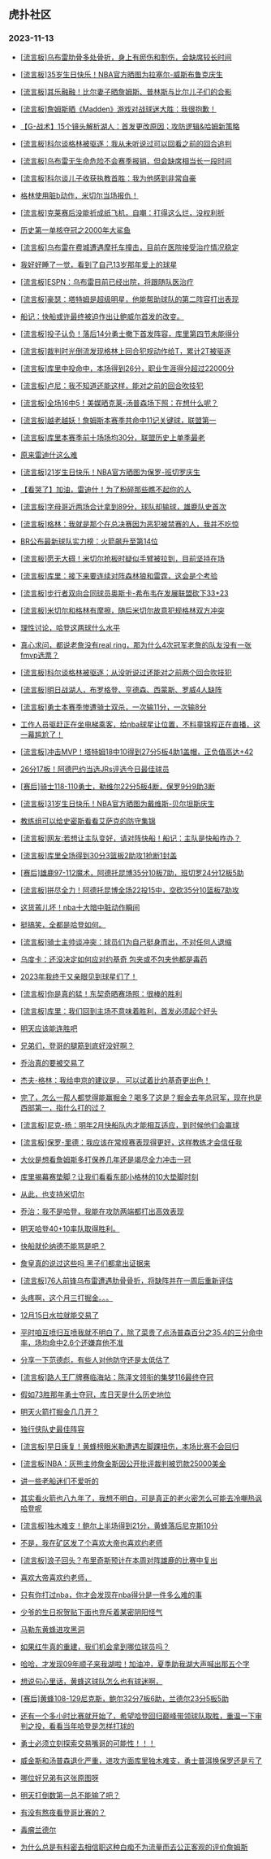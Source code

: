 ## 虎扑社区 
### 2023-11-13

+ [[流言板]乌布雷肋骨多处骨折，身上有瘀伤和割伤，会缺席较长时间](https://bbs.hupu.com/623016620.html)

+ [[流言板]35岁生日快乐！NBA官方晒图为拉塞尔-威斯布鲁克庆生](https://bbs.hupu.com/623013432.html)

+ [[流言板]其乐融融！比尔妻子晒詹姆斯、普林斯与比尔儿子们的合影](https://bbs.hupu.com/623013353.html)

+ [[流言板]詹姆斯晒《Madden》游戏对战球迷大胜：我很抱歉！](https://bbs.hupu.com/623013953.html)

+ [【G-战术】15个镜头解析湖人：首发更改原因；攻防逻辑&哈姆新策略](https://bbs.hupu.com/623005807.html)

+ [[流言板]科尔谈格林被驱逐：我从未听说过可以回看之前的回合追判](https://bbs.hupu.com/623006824.html)

+ [[流言板]乌布雷无生命危险不会赛季报销，但会缺席相当长一段时间](https://bbs.hupu.com/623005204.html)

+ [[流言板]科尔谈儿子收获执教首胜：我为他感到非常自豪](https://bbs.hupu.com/623003892.html)

+ [格林使用脏b动作，米切尔当场报仇！](https://bbs.hupu.com/623001678.html)

+ [[流言板]克莱赛后没能折成纸飞机，自嘲：打得这么烂，没权利折](https://bbs.hupu.com/623001836.html)

+ [历史第一单核夺冠之2000年大鲨鱼](https://bbs.hupu.com/623013526.html)

+ [[流言板]乌布雷在费城遭遇摩托车撞击，目前在医院接受治疗情况稳定](https://bbs.hupu.com/622998398.html)

+ [我好好睡了一觉，看到了自己13岁那年爱上的球星](https://bbs.hupu.com/623005504.html)

+ [[流言板]ESPN：乌布雷目前已经出院，将跟随队医治疗](https://bbs.hupu.com/623000414.html)

+ [[流言板]豪瑟：塔特姆是超级明星，他能帮助球队的第二阵容打出表现](https://bbs.hupu.com/623014088.html)

+ [船记：快船或许最终被迫作出让鲍威尔首发的改变。](https://bbs.hupu.com/623014302.html)

+ [[流言板]投子认负！落后14分勇士撤下首发阵容，库里第四节未能得分](https://bbs.hupu.com/622999875.html)

+ [[流言板]裁判时光倒流发现格林上回合犯规动作给T，累计2T被驱逐](https://bbs.hupu.com/622998707.html)

+ [[流言板]库里中投命中，本场得到26分，职业生涯得分超过22000分](https://bbs.hupu.com/622998955.html)

+ [[流言板]卢尼：我不知道还能这样，能对之前的回合吹技犯](https://bbs.hupu.com/623001309.html)

+ [[流言板]全场16中5！美媒晒克莱-汤普森场下照：在想什么呢？](https://bbs.hupu.com/623000586.html)

+ [[流言板]越老越妖！詹姆斯本赛季共命中11记关键球，联盟第一](https://bbs.hupu.com/622998295.html)

+ [[流言板]库里本赛季前十场场均30分，联盟历史上单季最老](https://bbs.hupu.com/623001590.html)

+ [原来雷迪什这么难](https://bbs.hupu.com/623014544.html)

+ [[流言板]21岁生日快乐！NBA官方晒图为保罗-班切罗庆生](https://bbs.hupu.com/623013395.html)

+ [【看哭了】加油，雷迪什！为了粉碎那些瞧不起你的人](https://bbs.hupu.com/623002778.html)

+ [[流言板]字母哥近两场合计拿到89分，球队却输球，雄鹿队史首次](https://bbs.hupu.com/623016954.html)

+ [[流言板]格林：我就是那个在总决赛因为恶犯被禁赛的人，我并不吃惊](https://bbs.hupu.com/623003463.html)

+ [BR公布最新球队实力榜：火箭飙升至第14位](https://bbs.hupu.com/623012655.html)

+ [[流言板]愿无大碍！米切尔抢板时疑似手臂被拉到，目前坚持在场](https://bbs.hupu.com/622999799.html)

+ [[流言板]库里：接下来要连续对阵森林狼和雷霆，这会是个考验](https://bbs.hupu.com/623003636.html)

+ [[流言板]步行者双向合同球员奥斯卡-希布韦在发展联盟砍下33+23](https://bbs.hupu.com/623015988.html)

+ [[流言板]米切尔和格林有摩擦，随后米切尔故意犯规格林双方冲突](https://bbs.hupu.com/622998610.html)

+ [理性讨论，哈登这两球什么水平](https://bbs.hupu.com/623016868.html)

+ [真心求问，都说老詹没有real ring，那为什么4次冠军老詹的队友没有一张fmvp选票？](https://bbs.hupu.com/623013791.html)

+ [[流言板]科尔谈格林被驱逐：从没听说过还能对之前两个回合吹技犯](https://bbs.hupu.com/623001236.html)

+ [[流言板]明日战湖人，布罗格登、亨德森、西蒙斯、罗威4人缺阵](https://bbs.hupu.com/622997563.html)

+ [[流言板]勇士本赛季惨遭骑士双杀，一次输11分，一次输8分](https://bbs.hupu.com/623000509.html)

+ [工作人员驱赶正在坐电梯乘客，给nba球星让位置，不料童锦程正在直播，这一幕尴尬了！](https://bbs.hupu.com/622997444.html)

+ [[流言板]冲击MVP！塔特姆18中10得到27分5板4助1盖帽，正负值高达+42](https://bbs.hupu.com/622997377.html)

+ [26分17板！阿德巴约当选JRs评选今日最佳球员](https://bbs.hupu.com/623005528.html)

+ [[赛后]骑士118-110勇士，勒维尔22分5板4断，保罗9分9助3断](https://bbs.hupu.com/623000439.html)

+ [[流言板]31岁生日快乐！NBA官方晒图为戴维斯-贝尔坦斯庆生](https://bbs.hupu.com/623013379.html)

+ [教练组可以给史密斯看看艾萨克的防守集锦](https://bbs.hupu.com/623013748.html)

+ [[流言板]网友:若想让主队变好，请对阵快船！船记：主队是快船咋办？](https://bbs.hupu.com/622997087.html)

+ [[流言板]库里全场得到30分3篮板2助攻1抢断1封盖](https://bbs.hupu.com/623000479.html)

+ [[赛后]雄鹿97-112魔术，阿德托昆博35分10板7助，班切罗24分12板5助](https://bbs.hupu.com/622996534.html)

+ [[流言板]拼尽全力！阿德托昆博全场22投15中，空砍35分10篮板7助攻](https://bbs.hupu.com/622996581.html)

+ [这货蔫儿坏！nba十大暗中脏动作瞬间](https://bbs.hupu.com/623007023.html)

+ [挺搞笑，全都是哈登如何。](https://bbs.hupu.com/623015683.html)

+ [[流言板]骑士主帅谈冲突：球员们为自己挺身而出，不对任何人退缩](https://bbs.hupu.com/623004105.html)

+ [乌度卡：还没决定如何应对约基奇 包夹或不包夹他都是毒药](https://bbs.hupu.com/623004852.html)

+ [2023年我终于又亲眼见到球星们了！](https://bbs.hupu.com/623011081.html)

+ [[流言板]你是真的猛！东契奇晒赛场照：很棒的胜利](https://bbs.hupu.com/623001006.html)

+ [[流言板]库里：我们回到主场不意味着胜利，首发必须起个好头](https://bbs.hupu.com/623003073.html)

+ [明天应该能连胜吧](https://bbs.hupu.com/623015620.html)

+ [兄弟们，登哥的腿筋到底好没好啊？](https://bbs.hupu.com/623013620.html)

+ [乔治真的要被交易了](https://bbs.hupu.com/623016771.html)

+ [杰夫-格林：我给申京的建议是， 可以试着比约基奇更出色！](https://bbs.hupu.com/623016401.html)

+ [完了，怎么一帮人都觉得能赢掘金？喝多了这是？掘金去年总冠军，现在也是西部第一，指什么打的过？](https://bbs.hupu.com/623014813.html)

+ [[流言板]尼克-杨：明年2月快船队内才能相互适应，到时候他们会赢球](https://bbs.hupu.com/623017927.html)

+ [[流言板]保罗-里德：我应该在常规赛表现得更好，这样教练才会信任我](https://bbs.hupu.com/623017109.html)

+ [大伙是想看詹姆斯多打保养几年还是竭尽全力冲击一冠](https://bbs.hupu.com/623018281.html)

+ [库里揭幕赛垫脚？让我们看看东部小格林的10大垫脚时刻](https://bbs.hupu.com/623017777.html)

+ [从此，也支持米切尔](https://bbs.hupu.com/623007046.html)

+ [乔治：我不是哈登，我能在攻防两端都打出高效表现](https://bbs.hupu.com/623017584.html)

+ [明天哈登40+10率队取得胜利。](https://bbs.hupu.com/623017312.html)

+ [快船就伦纳德不能骂是吧？](https://bbs.hupu.com/623017408.html)

+ [詹皇真的说过这些吗 黑子们都拿出证据来](https://bbs.hupu.com/623017627.html)

+ [[流言板]76人前锋乌布雷遭遇肋骨骨折，将缺阵并在一周后重新评估](https://bbs.hupu.com/623019153.html)

+ [头疼啊，这个月三打掘金。。。](https://bbs.hupu.com/623017193.html)

+ [12月15日水拉就能交易了](https://bbs.hupu.com/623017158.html)

+ [平时咱互喷归互喷我就不明白了，除了菜贵了点汤普森百分之35.4的三分命中率，场均命中2.6个还嫌弃他不准](https://bbs.hupu.com/623018038.html)

+ [分享一下范德彪，有些人对他防守还是太低估了](https://bbs.hupu.com/623018857.html)

+ [[流言板]路人王厂牌赛临海站：陈泽文领衔的集梦116最终夺冠](https://bbs.hupu.com/623016716.html)

+ [假如73胜那年勇士夺冠，库日天是什么历史地位](https://bbs.hupu.com/623018527.html)

+ [明天火箭打掘金几几开？](https://bbs.hupu.com/623016977.html)

+ [独行侠队史最佳阵容](https://bbs.hupu.com/623017276.html)

+ [[流言板]早日康复！黄蜂榜眼米勒遭遇左脚踝扭伤，本场比赛不会回归](https://bbs.hupu.com/623019709.html)

+ [[流言板]NBA：灰熊主帅詹金斯因公开批评裁判被罚款25000美金](https://bbs.hupu.com/623019501.html)

+ [讲一些老船迷们不爱听的](https://bbs.hupu.com/623018005.html)

+ [其实看火箭也八九年了，我想不明白，可是真正的老火密怎么可能去冷嘲热讽哈登呢](https://bbs.hupu.com/623019621.html)

+ [[流言板]独木难支！鲍尔上半场得到21分，黄蜂落后尼克斯10分](https://bbs.hupu.com/623019834.html)

+ [不是，我在矿区发了个喜欢大帝也喜欢约老师](https://bbs.hupu.com/623019269.html)

+ [[流言板]浪子回头？布里奇斯预计在本周对阵雄鹿的比赛中复出](https://bbs.hupu.com/623019921.html)

+ [喜欢大帝喜欢约老师，](https://bbs.hupu.com/623018889.html)

+ [只有你打过nba，你才会发现在nba得分是一件多么难的事](https://bbs.hupu.com/623018749.html)

+ [少爷的生日祝贺贴下面也充斥着某密阴阳怪气](https://bbs.hupu.com/623019779.html)

+ [马勒东黄蜂进攻黑洞](https://bbs.hupu.com/623019516.html)

+ [如果红牛真的重建，我们机会拿到哪位球员吗？](https://bbs.hupu.com/623019372.html)

+ [哈哈，才发现09年顺子来我湖啦！加油冲，夏季助我湖大声喊出那五个字](https://bbs.hupu.com/623018525.html)

+ [想说句心里话，黄蜂这球队怎么也有球迷啊，](https://bbs.hupu.com/623020280.html)

+ [[赛后]黄蜂108-129尼克斯，鲍尔32分7板6助，兰德尔23分5板5助](https://bbs.hupu.com/623020460.html)

+ [还有一个多小时比赛就开始了，希望哈登回归巅峰带领球队取胜，重温一下审判之投，看看当年哈登是怎样打球的](https://bbs.hupu.com/623020271.html)

+ [勇士必须立刻探索交易嘴哥的可能性！！！](https://bbs.hupu.com/623019889.html)

+ [威金斯和汤普森退化严重，进攻方面库里独木难支，勇士普洱换保罗还是亏了](https://bbs.hupu.com/623019712.html)

+ [哪位好兄弟有这张原图呀](https://bbs.hupu.com/623018684.html)

+ [明天打倒数第一总不能输了吧？](https://bbs.hupu.com/623018979.html)

+ [有没有熬夜看登哥比赛的？](https://bbs.hupu.com/623018853.html)

+ [毒瘤兰德尔](https://bbs.hupu.com/623019360.html)

+ [为什么总是有科密去相信职这种白痴不为流量而去公正客观的评价詹姆斯](https://bbs.hupu.com/623019075.html)

